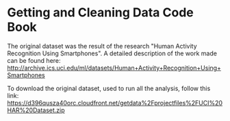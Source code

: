 Getting and Cleaning Data Code Book
===================================

The original dataset was the result of the research "Human Activity Recognition Using Smartphones". 
A detailed description of the work made can be found here: http://archive.ics.uci.edu/ml/datasets/Human+Activity+Recognition+Using+Smartphones

To download the original dataset, used to run all the analysis, follow this link: https://d396qusza40orc.cloudfront.net/getdata%2Fprojectfiles%2FUCI%20HAR%20Dataset.zip
